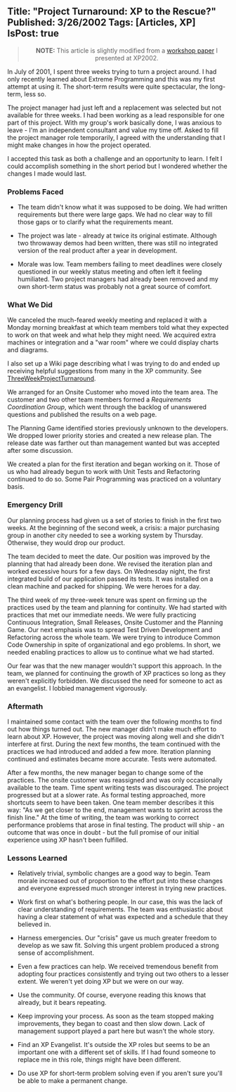 Title: "Project Turnaround: XP to the Rescue?"
Published: 3/26/2002
Tags: [Articles, XP]
IsPost: true
---
<blockquote style="text-align:center"><b>NOTE:</b> This article is slightly modified from a <a href="/drafts/xp2002paper.html">workshop paper</a> I presented at XP2002.</blockquote>

In July of 2001, I spent three weeks trying to turn a project around. I had only recently learned about Extreme Programming and this was my first attempt at using it. The short-term results were quite spectacular, the long-term, less so.

The project manager had just left and a replacement was selected but
not available for three weeks. I had been working as a lead responsible 
for one part of this project. With my group's work basically done, I was
anxious to leave - I'm an independent consultant and value my time off.
Asked to fill the project manager role temporarily, I agreed with the
understanding that I might make changes in how the project operated.

I accepted this task as both a challenge and an opportunity
to learn. I felt I could accomplish something in the short period
but I wondered whether the changes I made would last.
  
### Problems Faced

* The team didn't know what it was supposed to be doing. We had written
  requirements but there were large gaps. We had no clear way
  to fill those gaps or to clarify what the requirements meant.

* The project was late - already at twice its original estimate.
  Although two throwaway demos had been written, there was still
  no integrated version of the real product after a year in development. 

* Morale was low. Team members failing to meet deadlines were closely 
  questioned in our weekly status meeting and often left it feeling
  humiliated. Two project managers had already been removed and my own 
  short-term status was probably not a great source of comfort.
  
### What We Did

We canceled the much-feared weekly meeting and replaced it with a Monday
morning breakfast at which team members told what they expected to work
on that week and what help they might need. We acquired extra machines
or integration and a "war room" where we could display charts and 
diagrams.

I also set up a Wiki page describing what I was trying to do and ended up
receiving helpful suggestions from many in the XP community. See
<a href="http://c2.com/cgi-bin/wiki?ThreeWeekProjectTurnaround">ThreeWeekProjectTurnaround</a>.

We arranged for an Onsite Customer who moved into the team area.
The customer and two other team members formed a 
_Requirements Coordination Group_, which went through the backlog
of unanswered questions and published the results on a web page.

The Planning Game identified stories previously unknown to the developers.
We dropped lower priority stories and created a new release plan. The
release date was farther out than management wanted but was
accepted after some discussion.

We created a plan for the first iteration and began working on it. Those
of us who had already begun to work with Unit Tests and Refactoring
continued to do so. Some Pair Programming was practiced on a voluntary basis.
	  
### Emergency Drill

Our planning process had given us a set of stories to finish in the
first two weeks. At the beginning of the second week, a crisis:
a major purchasing group in another city needed to see a working system
by Thursday. Otherwise, they would drop our product.

The team decided to meet the date. Our position was improved by the 
planning that had already been done. We revised the iteration plan and
worked excessive hours for a few days. On Wednesday night, the first 
integrated build of our application passed its tests. It was installed
on a clean machine and packed for shipping. We were heroes for a day.
	  
The third week of my three-week tenure was spent on firming up the
practices used by the team and planning for continuity.
We had started with practices that met our immediate
needs. We were fully practicing Continuous Integration, Small Releases,
Onsite Customer and the Planning Game. Our next emphasis was to spread
Test Driven Development and Refactoring across the whole team. We were
trying to introduce Common Code Ownership in spite of organizational
and ego problems. In short, we needed enabling practices to allow us
to continue what we had started.

Our fear was that the new manager wouldn't support this approach.
In the team, we planned for continuing the growth of XP practices so
long as they weren't explicitly forbidden. We discussed the need for
someone to act as an evangelist. I lobbied management vigorously.
	
### Aftermath

I maintained some contact with the team over the following months to
find out how things turned out. The new manager didn't make much effort
to learn about XP. However, the project was moving along well and she
didn't interfere at first. During the next few months, the team
continued with the practices we had introduced and added a few more.
Iteration planning continued and estimates became more accurate.
Tests were automated.

After a few months, the new manager began to change some of the practices.
The onsite customer was reassigned and was only occasionally available
to the team. Time spent writing tests was discouraged. The project 
progressed but at a slower rate. As formal testing approached, more 
shortcuts seem to have been taken. One team member describes it this way:
"As we get closer to the end, management wants to sprint across the finish line."
At the time of writing, the team was working to correct performance 
problems that arose in final testing. The product will ship - an outcome
that was once in doubt - but the full promise of our initial experience
using XP hasn't been fulfilled.
	
### Lessons Learned

* Relatively trivial, symbolic changes are a good way to begin.
  Team morale increased out of proportion to the effort put into
  these changes and everyone expressed much stronger interest
  in trying new practices.
	
* Work first on what's bothering people. In our case, this was the
  lack of clear understanding of requirements. The team was enthusiastic
  about having a clear statement of what was expected and a schedule 
  that they believed in. 
	
* Harness emergencies. Our "crisis" gave us much greater
  freedom to develop as we saw fit. Solving this urgent problem 
  produced a strong sense of accomplishment.

* Even a few practices can help. We received tremendous benefit from
  adopting four practices consistently and trying out two others to
  a lesser extent. We weren't yet doing XP but we were on our way.

* Use the community. Of course, everyone reading this knows that
  already, but it bears repeating.

* Keep improving your process. As soon as the team stopped making
  improvements, they began to coast and then slow down. Lack of
  management support played a part here but wasn't the whole story.

* Find an XP Evangelist. It's outside the XP roles but seems to
  be an important one with a different set of skills. If I had
  found someone to replace me in this role, things might have been different.

* Do use XP for short-term problem solving even if you aren't sure
  you'll be able to make a permanent change.
